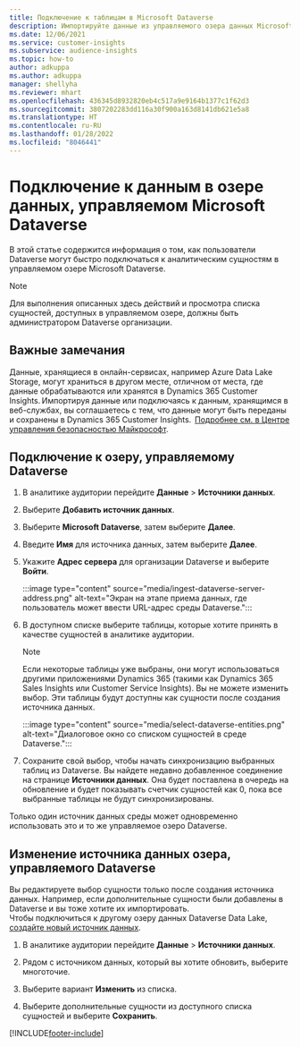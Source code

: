 ```yaml
---
title: Подключение к таблицам в Microsoft Dataverse
description: Импортируйте данные из управляемого озера данных Microsoft Dataverse.
ms.date: 12/06/2021
ms.service: customer-insights
ms.subservice: audience-insights
ms.topic: how-to
author: adkuppa
ms.author: adkuppa
manager: shellyha
ms.reviewer: mhart
ms.openlocfilehash: 436345d8932820eb4c517a9e9164b1377c1f62d3
ms.sourcegitcommit: 3807202283dd116a30f900a163d8141db621e5a8
ms.translationtype: HT
ms.contentlocale: ru-RU
ms.lasthandoff: 01/28/2022
ms.locfileid: "8046441"
---
```

# <a name="connect-to-data-in-a-microsoft-dataverse-managed-data-lake"></a>Подключение к данным в озере данных, управляемом Microsoft Dataverse



В этой статье содержится информация о том, как пользователи Dataverse могут быстро подключаться к аналитическим сущностям в управляемом озере Microsoft Dataverse. 

> [!NOTE]
> Для выполнения описанных здесь действий и просмотра списка сущностей, доступных в управляемом озере, должны быть администратором Dataverse организации.

## <a name="important-considerations"></a>Важные замечания

Данные, хранящиеся в онлайн-сервисах, например Azure Data Lake Storage, могут храниться в другом месте, отличном от места, где данные обрабатываются или хранятся в Dynamics 365 Customer Insights. Импортируя данные или подключаясь к данным, хранящимся в веб-службах, вы соглашаетесь с тем, что данные могут быть переданы и сохранены в Dynamics 365 Customer Insights.  [Подробнее см. в Центре управления безопасностью Майкрософт](https://www.microsoft.com/trust-center).

## <a name="connect-to-a-dataverse-managed-lake"></a>Подключение к озеру, управляемому Dataverse

1. В аналитике аудитории перейдите **Данные** > **Источники данных**.

2. Выберите **Добавить источник данных**.

3. Выберите **Microsoft Dataverse**, затем выберите **Далее**.

4. Введите **Имя** для источника данных, затем выберите **Далее**. 

5. Укажите **Адрес сервера** для организации Dataverse и выберите **Войти**.

   :::image type="content" source="media/ingest-dataverse-server-address.png" alt-text="Экран на этапе приема данных, где пользователь может ввести URL-адрес среды Dataverse.":::

6. В доступном списке выберите таблицы, которые хотите принять в качестве сущностей в аналитике аудитории.    

   > [!NOTE]
   > Если некоторые таблицы уже выбраны, они могут использоваться другими приложениями Dynamics 365 (такими как Dynamics 365 Sales Insights или Customer Service Insights). Вы не можете изменить выбор. Эти таблицы будут доступны как сущности после создания источника данных.

   :::image type="content" source="media/select-dataverse-entities.png" alt-text="Диалоговое окно со списком сущностей в среде Dataverse.":::

7. Сохраните свой выбор, чтобы начать синхронизацию выбранных таблиц из Dataverse. Вы найдете недавно добавленное соединение на странице **Источники данных**. Она будет поставлена в очередь на обновление и будет показывать счетчик сущностей как 0, пока все выбранные таблицы не будут синхронизированы.

Только один источник данных среды может одновременно использовать это и то же управляемое озеро Dataverse.

## <a name="edit-a-dataverse-managed-lake-data-source"></a>Изменение источника данных озера, управляемого Dataverse

Вы редактируете выбор сущности только после создания источника данных. Например, если дополнительные сущности были добавлены в Dataverse и вы тоже хотите их импортировать.    
Чтобы подключиться к другому озеру данных Dataverse Data Lake, [создайте новый источник данных](#connect-to-a-dataverse-managed-lake).

1. В аналитике аудитории перейдите **Данные** > **Источники данных**.

2. Рядом с источником данных, который вы хотите обновить, выберите многоточие.

3. Выберите вариант **Изменить** из списка.

4. Выберите дополнительные сущности из доступного списка сущностей и выберите **Сохранить**.

[!INCLUDE[footer-include](../includes/footer-banner.md)]
